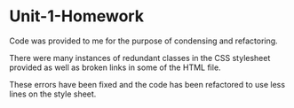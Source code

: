 # Unit-1-Homework
Code was provided to me for the purpose of condensing and refactoring.

There were many instances of redundant classes in the CSS stylesheet provided as well as broken links in some of the HTML file. 

These errors have been fixed and the code has been refactored to use less lines on the style sheet.


